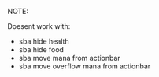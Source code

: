 NOTE:

Doesent work with:

- sba hide health
- sba hide food
- sba move mana from actionbar
- sba move overflow mana from actionbar